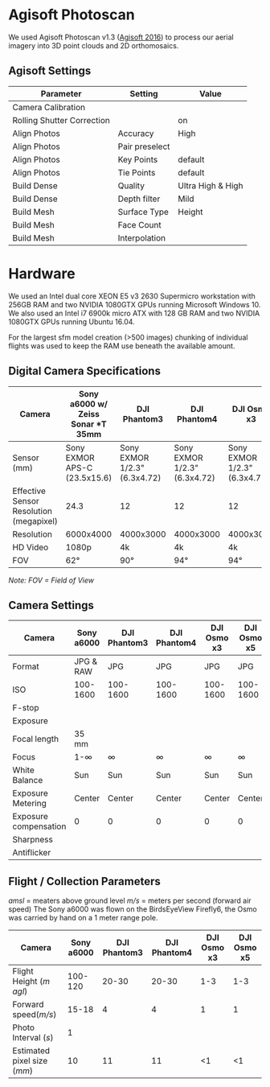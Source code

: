 # Agisoft Photoscan 

We used Agisoft Photoscan v1.3 ([Agisoft 2016](http://www.agisoft.com/)) to process our aerial
imagery into 3D point clouds and 2D orthomosaics.

## Agisoft Settings
|Parameter|Setting|Value|
|---------|-------|-----|
|Camera Calibration| | |
|Rolling Shutter Correction||on|
|Align Photos|Accuracy|High|
|Align Photos|Pair preselect| |
|Align Photos|Key Points|default|
|Align Photos|Tie Points|default|
|Build Dense|Quality|Ultra High & High|
|Build Dense|Depth filter|Mild|
|Build Mesh|Surface Type|Height|
|Build Mesh|Face Count||
|Build Mesh|Interpolation| |

# Hardware

We used an Intel dual core XEON E5 v3 2630 Supermicro workstation with 256GB RAM and 
two NVIDIA 1080GTX GPUs running Microsoft Windows 10.
We also used an Intel i7 6900k micro ATX with 128 GB RAM and two NVIDIA 1080GTX GPUs 
running Ubuntu 16.04.

For the largest sfm model creation (>500 images) chunking of individual flights was used to 
keep the RAM use beneath the available amount. 

## Digital Camera Specifications
|Camera|Sony a6000 w/ Zeiss Sonar \*T 35mm|DJI Phantom3|DJI Phantom4|DJI Osmo x3|DJI Osmo x5|
|------|----------|------------|------------|-----------|-----------| 
|Sensor (mm)|Sony EXMOR APS-C (23.5x15.6)|Sony EXMOR 1/2.3" (6.3x4.72)|Sony EXMOR 1/2.3" (6.3x4.72)|Sony EXMOR 1/2.3" (6.3x4.72)|Panasonic Micro 4/3" (17.3x13)| 
|Effective Sensor Resolution (megapixel)|24.3|12|12|12|16|
|Resolution|6000x4000|4000x3000|4000x3000|4000x3000|4608x3456| 
|HD Video|1080p|4k|4k|4k|4k| 
|FOV|62°|90°|94°|94°|72°| 

*Note: FOV = Field of View* 

## Camera Settings
|Camera|Sony a6000|DJI Phantom3|DJI Phantom4|DJI Osmo x3|DJI Osmo x5|
|------|----------|------------|------------|-----------|-----------| 
|Format|JPG & RAW|JPG|JPG|JPG|JPG| 
|ISO|100-1600|100-1600|100-1600|100-1600|100-1600|
|F-stop|||||||
Exposure||||||||
|Focal length|35 mm| | | | | |
|Focus|1-∞|∞|∞|∞|∞|
|White Balance|Sun|Sun|Sun|Sun|Sun| 
|Exposure Metering|Center|Center|Center|Center|Center| 
Exposure compensation|0|0|0|0|0| 
|Sharpness| | | | | | 
|Antiflicker| | | | | | 

## Flight / Collection Parameters

*amsl* = meaters above ground level
*m/s* = meters per second (forward air speed)
The Sony a6000 was flown on the BirdsEyeView Firefly6, the Osmo was carried by hand on a 1 meter range pole.

|Camera|Sony a6000|DJI Phantom3|DJI Phantom4|DJI Osmo x3|DJI Osmo x5|
|------|----------|------------|------------|-----------|-----------| 
|Flight Height (*m agl*)|100-120|20-30|20-30|1-3|1-3|
|Forward speed(*m/s*)|15-18|4|4|1|1|
|Photo Interval (*s*)|1||||||
|Estimated pixel size (*mm*)|10|11|11|<1|<1|

